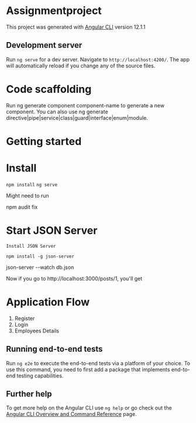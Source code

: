 # Assignmentproject

This project was generated with [Angular CLI](https://github.com/angular/angular-cli) version 12.1.1        

## Development server

Run `ng serve` for a dev server. Navigate to `http://localhost:4200/`. The app will automatically reload if you change any of the source files.

# Code scaffolding
Run ng generate component component-name to generate a new component. You can also use ng generate directive|pipe|service|class|guard|interface|enum|module.

# Getting started

# Install
 `npm install`
 `ng serve`  

Might need to run

npm audit fix

# Start JSON Server

`Install JSON Server`

`npm install -g json-server`

json-server --watch db.json

Now if you go to http://localhost:3000/posts/1, you'll get

 # Application Flow
 
 1) Register
 2) Login
 3) Employees Details

 
## Running end-to-end tests

Run `ng e2e` to execute the end-to-end tests via a platform of your choice. To use this command, you need to first add a package that implements end-to-end testing capabilities.

## Further help

To get more help on the Angular CLI use `ng help` or go check out the [Angular CLI Overview and Command Reference](https://angular.io/cli) page.
